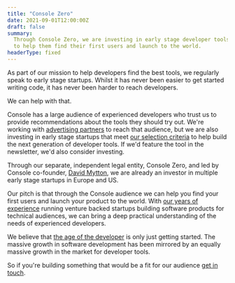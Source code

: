 ```yaml
---
title: "Console Zero"
date: 2021-09-01T12:00:00Z
draft: false
summary:
  Through Console Zero, we are investing in early stage developer tools startups
  to help them find their first users and launch to the world.
headerType: fixed
---
```


As part of our mission to help developers find the best tools, we regularly
speak to early stage startups. Whilst it has never been easier to get started
writing code, it has never been harder to reach developers.

We can help with that.

Console has a large audience of experienced developers who trust us to provide
recommendations about the tools they should try out. We're working with
[advertising partners](/advertise/) to reach that audience, but we are also
investing in early stage startups that meet
[our selection criteria](/about/#selection-criteria) to help build the next
generation of developer tools. If we'd feature the tool in the newsletter, we'd
also consider investing.

Through our separate, independent legal entity, Console Zero, and led by Console
co-founder, [David Mytton](https://davidmytton.blog/about/), we are already an
investor in multiple early stage startups in Europe and US.

Our pitch is that through the Console audience we can help you find your first
users and launch your product to the world. With
[our years of experience](/about/) running venture backed startups building
software products for technical audiences, we can bring a deep practical
understanding of the needs of experienced developers.

We believe that
[the age of the developer](https://blog.console.dev/focusing-on-developers/) is
only just getting started. The massive growth in software development has been
mirrored by an equally massive growth in the market for developer tools.

So if you're building something that would be a fit for our audience
[get in touch](mailto:david@console.dev).
